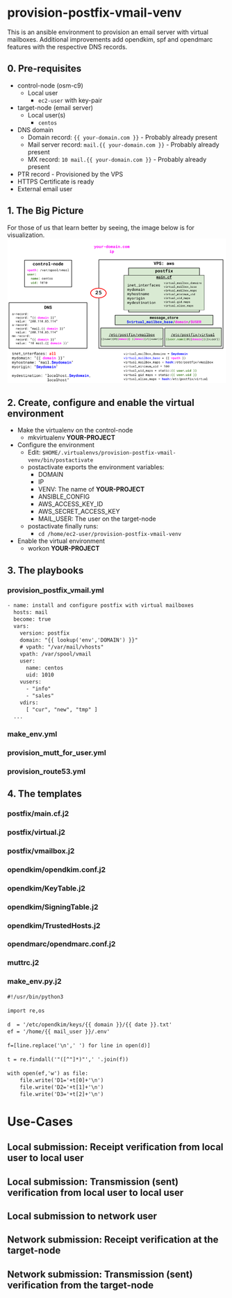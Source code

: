 # provision-postfix-vmail-venv

This is an ansible environment to provision an email server with virtual mailboxes. Additional improvements add opendkim, spf and opendmarc features with the respective DNS records.

## 0. Pre-requisites

* control-node (osm-c9)
  - Local user
    - `ec2-user` with key-pair
* target-node (email server)
  - Local user(s)
    - `centos`
* DNS domain
  - Domain record: `{{ your-domain.com }}` - Probably already present
  - Mail server record: `mail.{{ your-domain.com }}` - Probably already present
  - MX record:  `10 mail.{{ your-domain.com }}` - Probably already present
* PTR record - Provisioned by the VPS
* HTTPS Certificate is ready
* External email user

## 1. The Big Picture
For those of us that learn better by seeing, the image below is for visualization. 
![alt text](https://github.com/alephgamma/provision-postfix-vmail-venv/blob/master/postfix-vmail.png?raw=true)

## 2. Create, configure and enable the virtual environment

* Make the virtualenv on the control-node
  - mkvirtualenv **YOUR-PROJECT**
* Configure the environment
  - Edit: ```$HOME/.virtualenvs/provision-postfix-vmail-venv/bin/postactivate```
  - postactivate exports the environment variables:
    - DOMAIN
    - IP
    - VENV: The name of **YOUR-PROJECT**
    - ANSIBLE_CONFIG
    - AWS_ACCESS_KEY_ID
    - AWS_SECRET_ACCESS_KEY
    - MAIL_USER: The user on the target-node
  - postactivate finally runs:
    - `cd /home/ec2-user/provision-postfix-vmail-venv`
* Enable the virtual environment
  - workon **YOUR-PROJECT**

## 3. The playbooks

### provision_postfix_vmail.yml
```
- name: install and configure postfix with virtual mailboxes
  hosts: mail
  become: true
  vars:
    version: postfix
    domain: "{{ lookup('env','DOMAIN') }}"
    # vpath: "/var/mail/vhosts"
    vpath: /var/spool/vmail
    user:
      name: centos
      uid: 1010
    vusers:
      - "info"
      - "sales"
    vdirs:
      [ "cur", "new", "tmp" ]
  ...
```
### make_env.yml
### provision_mutt_for_user.yml
### provision_route53.yml

## 4. The templates

### postfix/main.cf.j2
### postfix/virtual.j2
### postfix/vmailbox.j2

### opendkim/opendkim.conf.j2
### opendkim/KeyTable.j2
### opendkim/SigningTable.j2
### opendkim/TrustedHosts.j2

### opendmarc/opendmarc.conf.j2

### muttrc.j2

### make_env.py.j2
```
#!/usr/bin/python3

import re,os

d  = '/etc/opendkim/keys/{{ domain }}/{{ date }}.txt'
ef = '/home/{{ mail_user }}/.env'

f=[line.replace('\n',' ') for line in open(d)]

t = re.findall('"([^"]*)"',' '.join(f))

with open(ef,'w') as file:
    file.write('D1='+t[0]+'\n')
    file.write('D2='+t[1]+'\n')
    file.write('D3='+t[2]+'\n')
```

# Use-Cases

## Local submission: Receipt verification from local user to local user 

## Local submission: Transmission (sent) verification from local user to local user

## Local submission to network user

## Network submission: Receipt verification at the target-node

## Network submission: Transmission (sent) verification from the target-node
